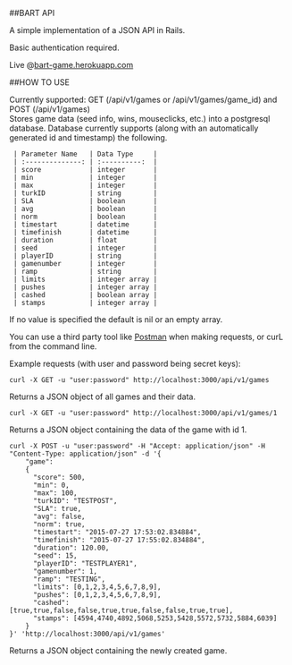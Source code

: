 ##BART API

A simple implementation of a JSON API in Rails. 

Basic authentication required. 

Live @[bart-game.herokuapp.com](http://bart-game.herokuapp.com)

##HOW TO USE 

Currently supported: GET (/api/v1/games or /api/v1/games/game_id) and POST (/api/v1/games)   
Stores game data (seed info, wins, mouseclicks, etc.) into a postgresql database. 
Database currently supports (along with an automatically generated id and timestamp) the following.
```
 | Parameter Name   | Data Type     |
 | :--------------: | :----------:  |
 | score            | integer       |
 | min              | integer       |
 | max              | integer       | 
 | turkID           | string        |
 | SLA              | boolean       |
 | avg              | boolean       |
 | norm             | boolean       |
 | timestart        | datetime      | 
 | timefinish       | datetime      |
 | duration         | float         |
 | seed             | integer       |
 | playerID         | string        |
 | gamenumber       | integer       |
 | ramp             | string        |
 | limits           | integer array |
 | pushes           | integer array |
 | cashed           | boolean array |
 | stamps           | integer array |
```
If no value is specified the default is nil or an empty array. 

You can use a third party tool like [Postman](https://www.getpostman.com/) when making requests, or curL from the command line.

Example requests (with user and password being secret keys): 
```
curl -X GET -u "user:password" http://localhost:3000/api/v1/games 
```
Returns a JSON object of all games and their data. 

```
curl -X GET -u "user:password" http://localhost:3000/api/v1/games/1
```
Returns a JSON object containing the data of the game with id 1. 

```
curl -X POST -u "user:password" -H "Accept: application/json" -H "Content-Type: application/json" -d '{
    "game":
    { 
      "score": 500, 
      "min": 0, 
      "max": 100, 
      "turkID": "TESTPOST", 
      "SLA": true, 
      "avg": false, 
      "norm": true, 
      "timestart": "2015-07-27 17:53:02.834884", 
      "timefinish": "2015-07-27 17:55:02.834884", 
      "duration": 120.00, 
      "seed": 15, 
      "playerID": "TESTPLAYER1", 
      "gamenumber": 1, 
      "ramp": "TESTING", 
      "limits": [0,1,2,3,4,5,6,7,8,9], 
      "pushes": [0,1,2,3,4,5,6,7,8,9], 
      "cashed": [true,true,false,false,true,true,false,false,true,true],
      "stamps": [4594,4740,4892,5068,5253,5428,5572,5732,5884,6039]
    }
}' 'http://localhost:3000/api/v1/games'
```
Returns a JSON object containing the newly created game. 


